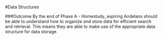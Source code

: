 #Data Structures

###Outcome
By the end of Phase A - Homestudy, aspiring Andelans should be able to understand how to organize and store data for efficient search and retrieval. This means they are able to make use of the appropriate data structure for data storage.